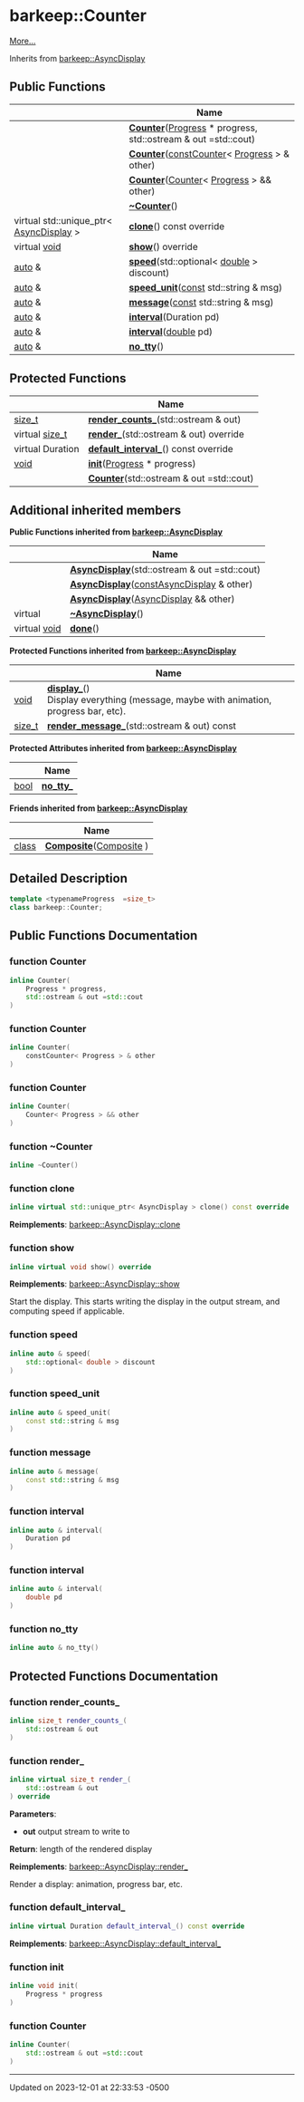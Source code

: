 # barkeep::Counter


 [More...](#detailed-description)

Inherits from [barkeep::AsyncDisplay](api/Classes/classbarkeep_1_1_async_display.md)

## Public Functions

<span class="api-table">

|                | Name           |
| -------------- | -------------- |
| | **[Counter](api/Classes/classbarkeep_1_1_counter.md#function-counter)**([Progress](api/Classes/classbarkeep_1_1_counter.md) * progress, std::ostream & out =std::cout) |
| | **[Counter](api/Classes/classbarkeep_1_1_counter.md#function-counter)**([const](api/Classes/classbarkeep_1_1_counter.md)[Counter](api/Classes/classbarkeep_1_1_counter.md)< [Progress](api/Classes/classbarkeep_1_1_counter.md) > & other) |
| | **[Counter](api/Classes/classbarkeep_1_1_counter.md#function-counter)**([Counter](api/Classes/classbarkeep_1_1_counter.md)< [Progress](api/Classes/classbarkeep_1_1_counter.md) > && other) |
| | **[~Counter](api/Classes/classbarkeep_1_1_counter.md#function-~counter)**() |
| virtual std::unique_ptr< [AsyncDisplay](api/Classes/classbarkeep_1_1_async_display.md) > | **[clone](api/Classes/classbarkeep_1_1_counter.md#function-clone)**() const override |
| virtual [void](api/Classes/classbarkeep_1_1_counter.md) | **[show](api/Classes/classbarkeep_1_1_counter.md#function-show)**() override |
| [auto](api/Classes/classbarkeep_1_1_counter.md) & | **[speed](api/Classes/classbarkeep_1_1_counter.md#function-speed)**(std::optional< [double](api/Classes/classbarkeep_1_1_counter.md) > discount) |
| [auto](api/Classes/classbarkeep_1_1_counter.md) & | **[speed_unit](api/Classes/classbarkeep_1_1_counter.md#function-speed_unit)**([const](api/Classes/classbarkeep_1_1_counter.md) std::string & msg) |
| [auto](api/Classes/classbarkeep_1_1_counter.md) & | **[message](api/Classes/classbarkeep_1_1_counter.md#function-message)**([const](api/Classes/classbarkeep_1_1_counter.md) std::string & msg) |
| [auto](api/Classes/classbarkeep_1_1_counter.md) & | **[interval](api/Classes/classbarkeep_1_1_counter.md#function-interval)**(Duration pd) |
| [auto](api/Classes/classbarkeep_1_1_counter.md) & | **[interval](api/Classes/classbarkeep_1_1_counter.md#function-interval)**([double](api/Classes/classbarkeep_1_1_counter.md) pd) |
| [auto](api/Classes/classbarkeep_1_1_counter.md) & | **[no_tty](api/Classes/classbarkeep_1_1_counter.md#function-no_tty)**() |


</span>

## Protected Functions

<span class="api-table">

|                | Name           |
| -------------- | -------------- |
| [size_t](api/Classes/classbarkeep_1_1_counter.md) | **[render_counts_](api/Classes/classbarkeep_1_1_counter.md#function-render_counts_)**(std::ostream & out) |
| virtual [size_t](api/Classes/classbarkeep_1_1_counter.md) | **[render_](api/Classes/classbarkeep_1_1_counter.md#function-render_)**(std::ostream & out) override |
| virtual Duration | **[default_interval_](api/Classes/classbarkeep_1_1_counter.md#function-default_interval_)**() const override |
| [void](api/Classes/classbarkeep_1_1_counter.md) | **[init](api/Classes/classbarkeep_1_1_counter.md#function-init)**([Progress](api/Classes/classbarkeep_1_1_counter.md) * progress) |
| | **[Counter](api/Classes/classbarkeep_1_1_counter.md#function-counter)**(std::ostream & out =std::cout) |


</span>

## Additional inherited members

</span>

**Public Functions inherited from [barkeep::AsyncDisplay](api/Classes/classbarkeep_1_1_async_display.md)**

<span class="api-table">

|                | Name           |
| -------------- | -------------- |
| | **[AsyncDisplay](api/Classes/classbarkeep_1_1_async_display.md#function-asyncdisplay)**(std::ostream & out =std::cout) |
| | **[AsyncDisplay](api/Classes/classbarkeep_1_1_async_display.md#function-asyncdisplay)**([const](api/Classes/classbarkeep_1_1_counter.md)[AsyncDisplay](api/Classes/classbarkeep_1_1_async_display.md) & other) |
| | **[AsyncDisplay](api/Classes/classbarkeep_1_1_async_display.md#function-asyncdisplay)**([AsyncDisplay](api/Classes/classbarkeep_1_1_async_display.md) && other) |
| virtual | **[~AsyncDisplay](api/Classes/classbarkeep_1_1_async_display.md#function-~asyncdisplay)**() |
| virtual [void](api/Classes/classbarkeep_1_1_counter.md) | **[done](api/Classes/classbarkeep_1_1_async_display.md#function-done)**() |


</span>

**Protected Functions inherited from [barkeep::AsyncDisplay](api/Classes/classbarkeep_1_1_async_display.md)**

<span class="api-table">

|                | Name           |
| -------------- | -------------- |
| [void](api/Classes/classbarkeep_1_1_counter.md) | **[display_](api/Classes/classbarkeep_1_1_async_display.md#function-display_)**()<br>Display everything (message, maybe with animation, progress bar, etc).  |
| [size_t](api/Classes/classbarkeep_1_1_counter.md) | **[render_message_](api/Classes/classbarkeep_1_1_async_display.md#function-render_message_)**(std::ostream & out) const |


</span>

**Protected Attributes inherited from [barkeep::AsyncDisplay](api/Classes/classbarkeep_1_1_async_display.md)**

<span class="api-table">

|                | Name           |
| -------------- | -------------- |
| [bool](api/Classes/classbarkeep_1_1_counter.md) | **[no_tty_](api/Classes/classbarkeep_1_1_async_display.md#variable-no_tty_)**  |


</span>

**Friends inherited from [barkeep::AsyncDisplay](api/Classes/classbarkeep_1_1_async_display.md)**

<span class="api-table">

|                | Name           |
| -------------- | -------------- |
| [class](api/Classes/classbarkeep_1_1_counter.md) | **[Composite](api/Classes/classbarkeep_1_1_async_display.md#friend-composite)**([Composite](api/Classes/classbarkeep_1_1_composite.md) )  |


</span>


## Detailed Description

```cpp
template <typenameProgress  =size_t>
class barkeep::Counter;
```

## Public Functions Documentation

### function Counter

```cpp
inline Counter(
    Progress * progress,
    std::ostream & out =std::cout
)
```


### function Counter

```cpp
inline Counter(
    constCounter< Progress > & other
)
```


### function Counter

```cpp
inline Counter(
    Counter< Progress > && other
)
```


### function ~Counter

```cpp
inline ~Counter()
```


### function clone

```cpp
inline virtual std::unique_ptr< AsyncDisplay > clone() const override
```


**Reimplements**: [barkeep::AsyncDisplay::clone](api/Classes/classbarkeep_1_1_async_display.md#function-clone)


### function show

```cpp
inline virtual void show() override
```


**Reimplements**: [barkeep::AsyncDisplay::show](api/Classes/classbarkeep_1_1_async_display.md#function-show)


Start the display. This starts writing the display in the output stream, and computing speed if applicable. 


### function speed

```cpp
inline auto & speed(
    std::optional< double > discount
)
```


### function speed_unit

```cpp
inline auto & speed_unit(
    const std::string & msg
)
```


### function message

```cpp
inline auto & message(
    const std::string & msg
)
```


### function interval

```cpp
inline auto & interval(
    Duration pd
)
```


### function interval

```cpp
inline auto & interval(
    double pd
)
```


### function no_tty

```cpp
inline auto & no_tty()
```


## Protected Functions Documentation

### function render_counts_

```cpp
inline size_t render_counts_(
    std::ostream & out
)
```


### function render_

```cpp
inline virtual size_t render_(
    std::ostream & out
) override
```


**Parameters**: 

  * **out** output stream to write to 


**Return**: length of the rendered display 

**Reimplements**: [barkeep::AsyncDisplay::render_](api/Classes/classbarkeep_1_1_async_display.md#function-render_)


Render a display: animation, progress bar, etc. 


### function default_interval_

```cpp
inline virtual Duration default_interval_() const override
```


**Reimplements**: [barkeep::AsyncDisplay::default_interval_](api/Classes/classbarkeep_1_1_async_display.md#function-default_interval_)


### function init

```cpp
inline void init(
    Progress * progress
)
```


### function Counter

```cpp
inline Counter(
    std::ostream & out =std::cout
)
```


-------------------------------

Updated on 2023-12-01 at 22:33:53 -0500